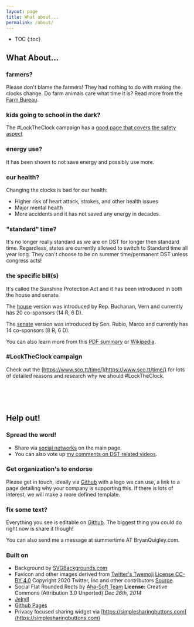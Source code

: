 ```yaml
---
layout: page
title: What about...
permalink: /about/
---
```


* TOC
{:toc}

## What About...

### farmers?

Please don't blame the farmers! They had nothing to do with making the clocks change. Do farm animals care what time it is? Read more from the [Farm Bureau](https://www.fb.org/viewpoints/setting-the-record-straight-daylight-saving-time-and-farmers).

### kids going to school in the dark?
The #LockTheClock campaign has a [good page that covers the safety aspect](https://www.sco.tt/time/research.html)

### energy use?
It has been shown to not save energy and possibly use more.

### our health?
Changing the clocks is bad for our health:
 * Higher risk of heart attack, strokes, and other health issues
 * Major mental health
 * More accidents and it has not saved any energy in decades. 

### "standard" time?
 It's no longer really standard as we are on DST for longer then standard time. Regardless, states are currently allowed to switch to Standard time all year long. They can't choose to be on summer time/permanent DST unless congress acts!

### the specific bill(s)
It's called the Sunshine Protection Act and it has been introduced in both the house and senate.

The [house](https://www.congress.gov/bill/117th-congress/house-bill/69/cosponsors?searchResultViewType=expanded) version was introduced by Rep. Buchanan, Vern and currently has 20 co-sponsors (14 R, 6 D).

The [senate](https://www.congress.gov/bill/117th-congress/senate-bill/623/cosponsors?searchResultViewType=expanded) version was introduced by Sen. Rubio, Marco and currently has 14 co-sponsors (8 R, 6 D).

You can also learn more from this [PDF summary](https://www.rubio.senate.gov/public/_cache/files/14e39e20-b852-4cae-b98b-258e0c0898a6/1C912A264D838911D32528FA5B1FD0FB.sunshine-protection-act-2019-one-pager.pdf) or [Wikipedia](https://en.wikipedia.org/wiki/Sunshine_Protection_Act).

### #LockTheClock campaign
Check out the [https://www.sco.tt/time/](https://www.sco.tt/time/) for lots of detailed reasons and research why we should #LockTheClock.


<br/><br/><br/>

## Help out!

### Spread the word!
 * Share via [social networks](/#please-share) on the main page.
 * You can also vote up [my comments on DST related videos](/coolvideos/).

### Get organization's to endorse
Please get in touch, ideally via [Github](https://github.com/BryanQuigley/keepsummertime.com) with a logo we can use, a link to a page detailing why your company is supporting this. If there is lots of interest, we will make a more defined template.

### fix some text?
Everything you see is editable on [Github](https://github.com/BryanQuigley/keepsummertime.com). The biggest thing you could do right now is share it though!

You can also send me a message at summertime AT BryanQuigley.com.

### Built on

 * Background by [SVGBackgrounds.com](SVGBackgrounds.com)
 * Favicon and other images derived from [Twitter's Twemoji](https://github.com/twitter/twemoji)
 [License CC-BY 4.0](https://creativecommons.org/licenses/by/4.0/) Copyright 2020 Twitter, Inc and other contributors [Source](https://github.com/twitter/twemoji/blob/master/assets/svg/2600.svg).
 * Social Flat Rounded Rects  by [Aha-Soft Team](http://www.aha-soft.com/free-icons/) **License:**  Creative Commons (Attribution 3.0 Unported) *Dec 26th, 2014*
 * [Jekyll](https://jekyllrb.com/)
 * [Github Pages](https://pages.github.com/)
 * Privacy focused sharing widget via [https://simplesharingbuttons.com](https://simplesharingbuttons.com)
